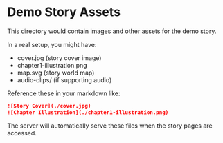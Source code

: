 # Demo Story Assets

This directory would contain images and other assets for the demo story.

In a real setup, you might have:
- cover.jpg (story cover image)
- chapter1-illustration.png
- map.svg (story world map)
- audio-clips/ (if supporting audio)

Reference these in your markdown like:
```markdown
![Story Cover](./cover.jpg)
![Chapter Illustration](./chapter1-illustration.png)
```

The server will automatically serve these files when the story pages are accessed.